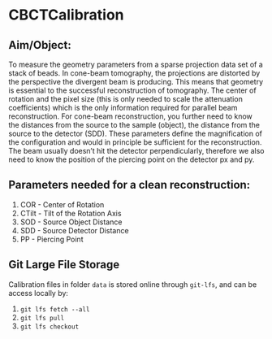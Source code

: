 # CBCTCalibration

## Aim/Object:

To measure the geometry parameters from a sparse projection data set of a stack of
beads.
In cone-beam tomography, the projections are distorted by the perspective the divergent
beam is producing. This means that geometry is essential to the successful
reconstruction of tomography. The center of rotation and the pixel size (this is only
needed to scale the attenuation coefficients) which is the only information required for
parallel beam reconstruction. For cone-beam reconstruction, you further need to know the
distances from the source to the sample (object), the distance from the source to the detector
(SDD). These parameters define the magnification of the configuration and would in
principle be sufficient for the reconstruction. The beam usually doesn’t hit the detector
perpendicularly, therefore we also need to know the position of the piercing point on the
detector px and py.

## Parameters needed for a clean reconstruction:

1. COR - Center of Rotation
2. CTilt - Tilt of the Rotation Axis
3. SOD - Source Object Distance
4. SDD - Source Detector Distance
5. PP - Piercing Point

## Git Large File Storage

Calibration files in folder `data` is stored online through `git-lfs`, and can be access locally by:

1. `git lfs fetch --all`
2. `git lfs pull`
3. `git lfs checkout`
